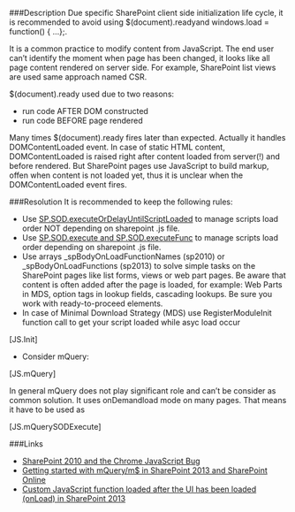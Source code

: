 ﻿<properties 
	pageTitle="RESP510223: jQuery(document).ready in CSharp code" 
    pageName="resp510223"
    parentPageId="csharp"
/>

###Description
Due specific SharePoint client side initialization life cycle, it is recommended to avoid using $(document).readyand windows.load = function() { …};.

It is a common practice to modify content from JavaScript. The end user can’t identify the moment when page has been changed, it looks like all page content rendered on server side. For example, SharePoint list views are used same approach named CSR.

$(document).ready used due to two reasons:

- run code AFTER DOM constructed
- run code BEFORE page rendered

Many times $(document).ready fires later than expected. Actually it handles DOMContentLoaded event. In case of static HTML content, DOMContentLoaded is raised right after content loaded from server(!) and before rendered. But SharePoint pages use JavaScript to build markup, offen when content is not loaded yet, thus it is unclear when the DOMContentLoaded event fires.

###Resolution
It is recommended to keep the following rules:

- Use [SP.SOD.executeOrDelayUntilScriptLoaded](http://msdn.microsoft.com/en-us/library/office/ff411788(v=office.14).aspx) to manage scripts load order NOT depending on sharepoint .js file.
- Use [SP.SOD.execute and SP.SOD.executeFunc](https://msdn.microsoft.com/en-us/library/office/ff407807(v=office.14).aspx) to manage scripts load order depending on sharepoint .js file.
- Use arrays _spBodyOnLoadFunctionNames (sp2010) or _spBodyOnLoadFunctions (sp2013) to solve simple tasks on the SharePoint pages like list forms, views or web part pages. Be aware that content is often added after the page is loaded, for example: Web Parts in MDS, option tags in lookup fields, cascading lookups. Be sure you work with ready-to-proceed elements.
- In case of Minimal Download Strategy (MDS) use RegisterModuleInit function call to get your script loaded while asyc load occur

[JS.Init]

- Consider mQuery:

[JS.mQuery]

In general mQuery does not play significant role and can’t be consider as common solution. It uses onDemandload mode on many pages. That means it have to be used as 

[JS.mQuerySODExecute]

###Links
- [SharePoint 2010 and the Chrome JavaScript Bug](http://mosswell.blogspot.co.uk/2013/06/sharepoint-2010-and-chrome-javascript.html)
- [Getting started with mQuery/m$ in SharePoint 2013 and SharePoint Online](http://spdevlab.com/2013/07/01/getting-started-with-mquerym-in-sharepoint-2013-and-sharepoint-online/)
- [Custom JavaScript function loaded after the UI has been loaded (onLoad) in SharePoint 2013](http://josharepoint.com/2015/06/16/custom-javascript-function-loaded-after-the-ui-has-loaded-in-sharepoint-2013/)